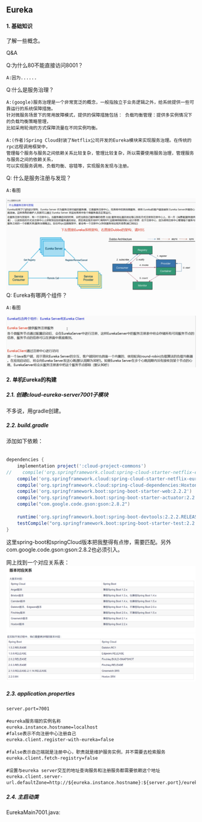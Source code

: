 ## Eureka

#### 1. 基础知识

了解一些概念。

Q&A

Q:为什么80不能直接访问8001？

    A:因为......
   
Q:什么是服务治理？

    A:(google)服务治理是一个非常宽泛的概念，一般指独立于业务逻辑之外，给系统提供一些可靠运行的系统保障措施。
    针对微服务场景下的常用故障模式，提供的保障措施包括： 负载均衡管理：提供多实例情况下的负载均衡策略管理，
    比如采用轮询的方式保障流量在不同实例均衡。
   
    A:(作者)Spring Cloud封装了Netflix公司开发的Eureka模块来实现服务治理。在传统的rpc远程调用框架中，
    管理每个服务与服务之间依赖关系比较复杂，管理比较复杂，所以需要使用服务治理，管理服务与服务之间的依赖关系，
    可以实现服务调用、负载均衡、容错等，实现服务发现与注册。
   
Q: 什么是服务注册与发现？

    A:看图

   ![](https://github.com/YuxingXie/springcloud/raw/master/assets/images/002.jpg)   
   ![](https://github.com/YuxingXie/springcloud/raw/master/assets/images/003.jpg)    
Q: Eureka有哪两个组件？

    A:看图

   ![](https://github.com/YuxingXie/springcloud/raw/master/assets/images/004.jpg)   

#### 2. 单机Eureka的构建

##### 2.1. 创建cloud-eureka-server7001子模块

不多说，用gradle创建。

##### 2.2. build.gradle

添加如下依赖：

```groovy

dependencies {
    implementation project(':cloud-project-commons')
//    compile('org.springframework.cloud:spring-cloud-starter-netflix-eureka-server')
    compile('org.springframework.cloud:spring-cloud-starter-netflix-eureka-server:2.2.10.RELEASE')
    compile('org.springframework.cloud:spring-cloud-dependencies:Hoxton.SR1')
    compile('org.springframework.boot:spring-boot-starter-web:2.2.2')
    compile("org.springframework.boot:spring-boot-starter-actuator:2.2.2.RELEASE")
    compile("com.google.code.gson:gson:2.8.2")

    runtime('org.springframework.boot:spring-boot-devtools:2.2.2.RELEASE')
    testCompile("org.springframework.boot:spring-boot-starter-test:2.2.2.RELEASE")
}

```

这里spring-boot和springCloud版本把我整得有点惨，需要匹配。另外com.google.code.gson:gson:2.8.2也必须引入。

网上找到一个对应关系表：
![](https://github.com/YuxingXie/springcloud/raw/master/assets/images/005.jpg)  
![](https://github.com/YuxingXie/springcloud/raw/master/assets/images/006.jpg)  

##### 2.3. application.properties

```properties
server.port=7001

#eureka服务端的实例名称
eureka.instance.hostname=localhost
#false表示不向注册中心注册自己
eureka.client.register-with-eureka=false

#false表示自己端就是注册中心，职责就是维护服务实例，并不需要去检索服务
eureka.client.fetch-registry=false

#设置与eureka server交互的地址查询服务和注册服务都需要依赖这个地址
eureka.client.server-url.defaultZone=http://${eureka.instance.hostname}:${server.port}/eureka/
```

##### 2.4. 主启动类

EurekaMain7001.java:
```java

```
